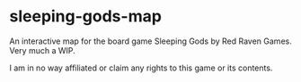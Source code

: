# sleeping-gods-map

An interactive map for the board game Sleeping Gods by Red Raven Games. Very much a WIP.

I am in no way affiliated or claim any rights to this game or its contents.
